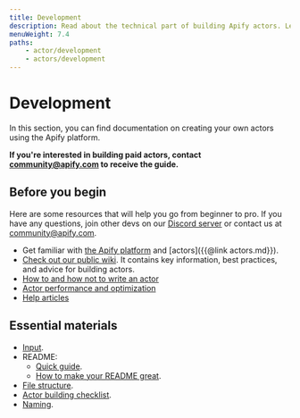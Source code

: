 ```yaml
---
title: Development
description: Read about the technical part of building Apify actors. Learn to define actor inputs, build new versions, persist actor state, and choose base Docker images.
menuWeight: 7.4
paths:
    - actor/development
    - actors/development
---
```


# Development

In this section, you can find documentation on creating your own actors using the Apify platform.

**If you're interested in building paid actors, contact [community@apify.com](mailto:community@apify.com) to receive the guide.**

## Before you begin

Here are some resources that will help you go from beginner to pro. If you have any questions, join other devs on our [Discord server](https://discord.gg/jyEM2PRvMU) or contact us at [community@apify.com](mailto:community@apify.com).

- Get familiar with [the Apify platform](https://www.youtube.com/watch?v=XPF0kbyvoOs) and [actors]({{@link actors.md}}).
- [Check out our public wiki](https://gitlab.com/apify-public/wiki/-/wikis/home). It contains key information, best practices, and advice for building actors.
- [How to and how not to write an actor](https://gitlab.com/apify-public/wiki/-/wikis/writing-actors/how-to-write-and-not-write-an-actor)
- [Actor performance and optimization](https://gitlab.com/apify-public/wiki/-/wikis/writing-actors/actor-performance-and-optimization)
- [Help articles](https://help.apify.com/en/collections/1669782-publishing-to-apify-store)

## Essential materials

- [Input](https://gitlab.com/apify-public/wiki/-/wikis/public-actors/input).
- README:
  - [Quick guide](https://gitlab.com/apify-public/wiki/-/wikis/public-actors/readme).
  - [How to make your README great](https://help.apify.com/en/articles/2912548-how-to-write-great-readme-for-your-actors).
- [File structure](https://www.notion.so/apify/Public-actor-Guide-7c2ef51d4c9846afa33567dc516cabfa#a2c8e1a5172b439082e1ffb90905b316).
- [Actor building checklist](https://gitlab.com/apify-public/wiki/-/wikis/public-actors/checklist).
- [Naming](https://docs.apify.com/actors/publishing/naming-your-actor).
